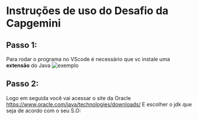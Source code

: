 # Instruções de uso do Desafio da Capgemini
## Passo 1:

Para rodar o programa no VScode é necessário que vc instale uma **extensão** do Java
![exemplo](https://github.com/matheuscaso/desafiocapgemini/blob/main/extens%C3%A3o%20java.png)

## Passo 2:

Logo em seguida você vai acessar o site da Oracle https://www.oracle.com/java/technologies/downloads/
E escolher o jdk que seja de acordo com o seu S.O:


